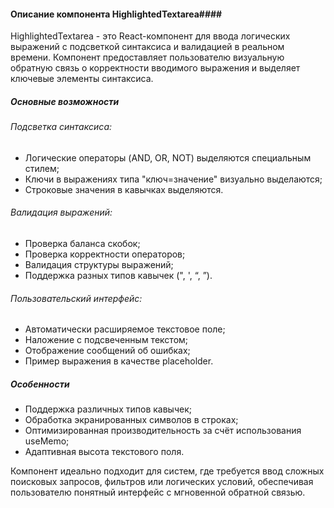 #### Описание компонента HighlightedTextarea####

HighlightedTextarea - это React-компонент для ввода логических выражений с подсветкой синтаксиса и валидацией в реальном времени. Компонент предоставляет пользователю визуальную обратную связь о корректности вводимого выражения и выделяет ключевые элементы синтаксиса.

##### Основные возможности
###### Подсветка синтаксиса:

- Логические операторы (AND, OR, NOT) выделяются специальным стилем;
- Ключи в выражениях типа "ключ=значение" визуально выделаются;
- Строковые значения в кавычках выделяются.

###### Валидация выражений:

- Проверка баланса скобок;
- Проверка корректности операторов;
- Валидация структуры выражений;
- Поддержка разных типов кавычек (", ', “, ”).

###### Пользовательский интерфейс:

- Автоматически расширяемое текстовое поле;
- Наложение с подсвеченным текстом;
- Отображение сообщений об ошибках;
- Пример выражения в качестве placeholder.

##### Особенности
- Поддержка различных типов кавычек;
- Обработка экранированных символов в строках;
- Оптимизированная производительность за счёт использования useMemo;
- Адаптивная высота текстового поля.

Компонент идеально подходит для систем, где требуется ввод сложных поисковых запросов, фильтров или логических условий, обеспечивая пользователю понятный интерфейс с мгновенной обратной связью.